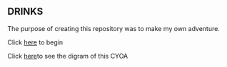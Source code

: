## DRINKS
The purpose of creating this repository was to make my own adventure.

Click [here](temp.md) to begin

Click [here](https://docs.google.com/drawings/d/1w9sayYL1IPl5B-bPmFOFTPGKPkcCy-ioXV75BmBbVps/edit)to see the digram of this CYOA